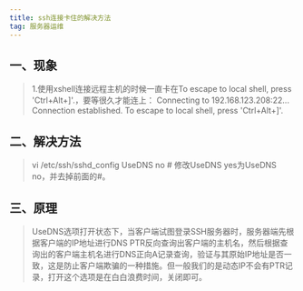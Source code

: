 ```yaml
---
title: ssh连接卡住的解决方法
tag: 服务器运维
---
```

<!--more-->
## 一、现象
> 1.使用xshell连接远程主机的时候一直卡在To escape to local shell, press 'Ctrl+Alt+]'.，要等很久才能连上：
Connecting to 192.168.123.208:22...
Connection established.
To escape to local shell, press 'Ctrl+Alt+]'.
## 二、解决方法
> vi /etc/ssh/sshd_config
UseDNS no # 修改UseDNS yes为UseDNS no，并去掉前面的#。
## 三、原理
> UseDNS选项打开状态下，当客户端试图登录SSH服务器时，服务器端先根据客户端的IP地址进行DNS PTR反向查询出客户端的主机名，然后根据查询出的客户端主机名进行DNS正向A记录查询，验证与其原始IP地址是否一致，这是防止客户端欺骗的一种措施。但一般我们的是动态IP不会有PTR记录，打开这个选项是在白白浪费时间，关闭即可。

